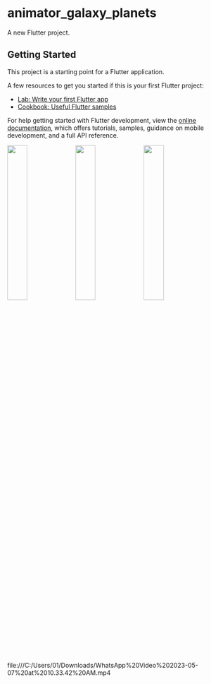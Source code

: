# animator_galaxy_planets

A new Flutter project.

## Getting Started

This project is a starting point for a Flutter application.

A few resources to get you started if this is your first Flutter project:

- [Lab: Write your first Flutter app](https://docs.flutter.dev/get-started/codelab)
- [Cookbook: Useful Flutter samples](https://docs.flutter.dev/cookbook)

For help getting started with Flutter development, view the
[online documentation](https://docs.flutter.dev/), which offers tutorials,
samples, guidance on mobile development, and a full API reference.
<p>
<img src = "https://user-images.githubusercontent.com/116253518/236658750-8453d24a-9e1f-4d88-8902-b6a0574032bd.png" height = "30%" width = "30%">
<img src = "https://user-images.githubusercontent.com/116253518/236658444-dc557146-106d-4476-b8e2-254c03b4de45.png" height = "30%" width = "30%">
<img src = "https://user-images.githubusercontent.com/116253518/236658448-f50d83ef-11ec-4dde-9383-a7aba23cf0a5.png" height = "30%" width = "30%">
file:///C:/Users/01/Downloads/WhatsApp%20Video%202023-05-07%20at%2010.33.42%20AM.mp4
</p>
